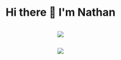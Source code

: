 
<div style="display:flex; flex-direction:column;align-items:center;">
 <h1 style="display:inline-block;width:100%;text-align:center;">Hi there 👋 I'm Nathan</h1>
<p align="center">
<img src="https://github-readme-stats.vercel.app/api?username=NathanCoquelin&show_icons=true&theme=github_dark_dimmed"/>
 </p>
 <p align="center">
 <img src="https://github-readme-stats.vercel.app/api/top-langs/?username=NathanCoquelin"/>
 </p>
</div>
